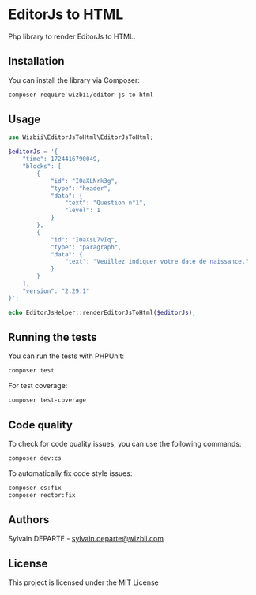 # EditorJs to HTML

Php library to render EditorJs to HTML.

## Installation

You can install the library via Composer:

```bash
composer require wizbii/editor-js-to-html
```

## Usage

```php
use Wizbii\EditorJsToHtml\EditorJsToHtml;

$editorJs = '{
    "time": 1724416790049,
    "blocks": [
        {
            "id": "I0aXLNrk3g",
            "type": "header",
            "data": {
                "text": "Question n°1",
                "level": 1
            }
        },
        {
            "id": "I0aXsL7VIq",
            "type": "paragraph",
            "data": {
                "text": "Veuillez indiquer votre date de naissance."
            }
        }
    ],
    "version": "2.29.1"
}';

echo EditorJsHelper::renderEditorJsToHtml($editorJs);
```

## Running the tests

You can run the tests with PHPUnit:
```bash
composer test
```

For test coverage:
```bash
composer test-coverage
```

## Code quality

To check for code quality issues, you can use the following commands:
```bash
composer dev:cs
```

To automatically fix code style issues:
```bash
composer cs:fix
composer rector:fix
```

## Authors

Sylvain DEPARTE - sylvain.departe@wizbii.com

## License

This project is licensed under the MIT License
